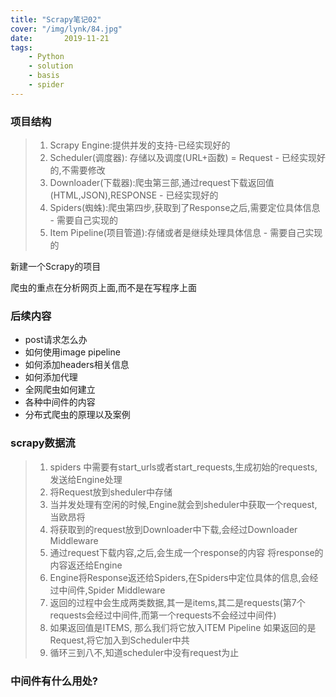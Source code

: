 ```yaml
---
title: "Scrapy笔记02"
cover: "/img/lynk/84.jpg"
date:       2019-11-21
tags:
	- Python
	- solution
	- basis
	- spider
---
```

  
  











### 项目结构
>1. Scrapy Engine:提供并发的支持-已经实现好的
>2. Scheduler(调度器): 存储以及调度(URL+函数) = Request - 已经实现好的,不需要修改
>3. Downloader(下载器):爬虫第三部,通过request下载返回值(HTML,JSON),RESPONSE - 已经实现好的
>4. Spiders(蜘蛛):爬虫第四步,获取到了Response之后,需要定位具体信息 - 需要自己实现的
>5. Item Pipeline(项目管道):存储或者是继续处理具体信息 - 需要自己实现的  


新建一个Scrapy的项目

爬虫的重点在分析网页上面,而不是在写程序上面

### 后续内容
- post请求怎么办
- 如何使用image pipeline
- 如何添加headers相关信息
- 如何添加代理
- 全网爬虫如何建立
- 各种中间件的内容
- 分布式爬虫的原理以及案例

### scrapy数据流
>1. spiders 中需要有start_urls或者start_requests,生成初始的requests,发送给Engine处理
>2. 将Request放到sheduler中存储
>3. 当并发处理有空闲的时候,Engine就会到sheduler中获取一个request,当欧昂将
>4. 将获取到的request放到Downloader中下载,会经过Downloader Middleware
>5. 通过request下载内容,之后,会生成一个response的内容 将response的内容返还给Engine
>6. Engine将Response返还给Spiders,在Spiders中定位具体的信息,会经过中间件,Spider Middleware
>7. 返回的过程中会生成两类数据,其一是items,其二是requests(第7个requests会经过中间件,而第一个requests不会经过中间件)
>8. 如果返回值是ITEMS, 那么我们将它放入ITEM Pipeline 如果返回的是Request,将它加入到Scheduler中共
>9. 循环三到八不,知道scheduler中没有request为止

### 中间件有什么用处?